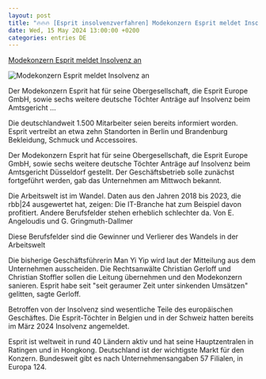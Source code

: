 ```yaml
---
layout: post
title: "🔥🔥🔥 [Esprit insolvenzverfahren] Modekonzern Esprit meldet Insolvenz an"
date: Wed, 15 May 2024 13:00:00 +0200
categories: entries DE
---
```

[Modekonzern Esprit meldet Insolvenz an](https://www.rbb24.de/wirtschaft/beitrag/2024/05/berlin-brandenburg-esprit-modeunternehmen-mode-insolvenz.html)

![Modekonzern Esprit meldet Insolvenz an](https://www.rbb24.de/content/dam/rbb/rbb/rbb24/2024/2024_05/dpa-account/esprit-berlin.jpg.jpg/size=708x398.jpg)

Der Modekonzern Esprit hat für seine Obergesellschaft, die Esprit Europe GmbH, sowie sechs weitere deutsche Töchter Anträge auf Insolvenz beim Amtsgericht ...

Die deutschlandweit 1.500 Mitarbeiter seien bereits informiert worden. Esprit vertreibt an etwa zehn Standorten in Berlin und Brandenburg Bekleidung, Schmuck und Accessoires.

Der Modekonzern Esprit hat für seine Obergesellschaft, die Esprit Europe GmbH, sowie sechs weitere deutsche Töchter Anträge auf Insolvenz beim Amtsgericht Düsseldorf gestellt. Der Geschäftsbetrieb solle zunächst fortgeführt werden, gab das Unternehmen am Mittwoch bekannt.

Die Arbeitswelt ist im Wandel. Daten aus den Jahren 2018 bis 2023, die rbb|24 ausgewertet hat, zeigen: Die IT-Branche hat zum Beispiel davon profitiert. Andere Berufsfelder stehen erheblich schlechter da. Von E. Angeloudis und G. Gringmuth-Dallmer

Diese Berufsfelder sind die Gewinner und Verlierer des Wandels in der Arbeitswelt

Die bisherige Geschäftsführerin Man Yi Yip wird laut der Mitteilung aus dem Unternehmen ausscheiden. Die Rechtsanwälte Christian Gerloff und Christian Stoffler sollen die Leitung übernehmen und den Modekonzern sanieren. Esprit habe seit "seit geraumer Zeit unter sinkenden Umsätzen" gelitten, sagte Gerloff.

Betroffen von der Insolvenz sind wesentliche Teile des europäischen Geschäftes. Die Esprit-Töchter in Belgien und in der Schweiz hatten bereits im März 2024 Insolvenz angemeldet.

Esprit ist weltweit in rund 40 Ländern aktiv und hat seine Hauptzentralen in Ratingen und in Hongkong. Deutschland ist der wichtigste Markt für den Konzern. Bundesweit gibt es nach Unternehmensangaben 57 Filialen, in Europa 124.

